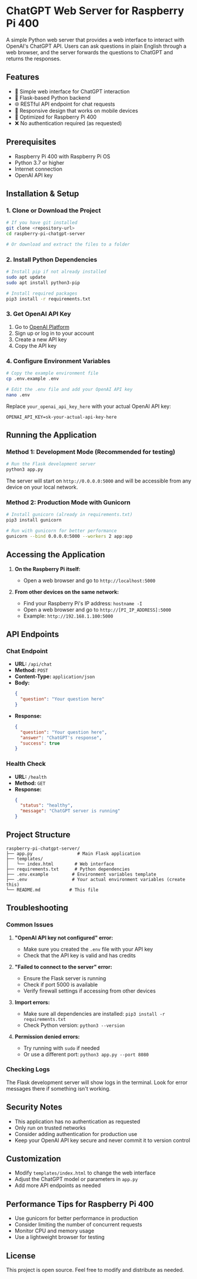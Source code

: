 # ChatGPT Web Server for Raspberry Pi 400

A simple Python web server that provides a web interface to interact with OpenAI's ChatGPT API. Users can ask questions in plain English through a web browser, and the server forwards the questions to ChatGPT and returns the responses.

## Features

- 🤖 Simple web interface for ChatGPT interaction
- 🚀 Flask-based Python backend
- 🌐 RESTful API endpoint for chat requests
- 📱 Responsive design that works on mobile devices
- 🍓 Optimized for Raspberry Pi 400
- ❌ No authentication required (as requested)

## Prerequisites

- Raspberry Pi 400 with Raspberry Pi OS
- Python 3.7 or higher
- Internet connection
- OpenAI API key

## Installation & Setup

### 1. Clone or Download the Project

```bash
# If you have git installed
git clone <repository-url>
cd raspberry-pi-chatgpt-server

# Or download and extract the files to a folder
```

### 2. Install Python Dependencies

```bash
# Install pip if not already installed
sudo apt update
sudo apt install python3-pip

# Install required packages
pip3 install -r requirements.txt
```

### 3. Get OpenAI API Key

1. Go to [OpenAI Platform](https://platform.openai.com/api-keys)
2. Sign up or log in to your account
3. Create a new API key
4. Copy the API key

### 4. Configure Environment Variables

```bash
# Copy the example environment file
cp .env.example .env

# Edit the .env file and add your OpenAI API key
nano .env
```

Replace `your_openai_api_key_here` with your actual OpenAI API key:
```
OPENAI_API_KEY=sk-your-actual-api-key-here
```

## Running the Application

### Method 1: Development Mode (Recommended for testing)

```bash
# Run the Flask development server
python3 app.py
```

The server will start on `http://0.0.0.0:5000` and will be accessible from any device on your local network.

### Method 2: Production Mode with Gunicorn

```bash
# Install gunicorn (already in requirements.txt)
pip3 install gunicorn

# Run with gunicorn for better performance
gunicorn --bind 0.0.0.0:5000 --workers 2 app:app
```

## Accessing the Application

1. **On the Raspberry Pi itself:**
   - Open a web browser and go to `http://localhost:5000`

2. **From other devices on the same network:**
   - Find your Raspberry Pi's IP address: `hostname -I`
   - Open a web browser and go to `http://[PI_IP_ADDRESS]:5000`
   - Example: `http://192.168.1.100:5000`

## API Endpoints

### Chat Endpoint
- **URL:** `/api/chat`
- **Method:** `POST`
- **Content-Type:** `application/json`
- **Body:**
  ```json
  {
    "question": "Your question here"
  }
  ```
- **Response:**
  ```json
  {
    "question": "Your question here",
    "answer": "ChatGPT's response",
    "success": true
  }
  ```

### Health Check
- **URL:** `/health`
- **Method:** `GET`
- **Response:**
  ```json
  {
    "status": "healthy",
    "message": "ChatGPT server is running"
  }
  ```

## Project Structure

```
raspberry-pi-chatgpt-server/
├── app.py                 # Main Flask application
├── templates/
│   └── index.html        # Web interface
├── requirements.txt      # Python dependencies
├── .env.example         # Environment variables template
├── .env                 # Your actual environment variables (create this)
└── README.md           # This file
```

## Troubleshooting

### Common Issues

1. **"OpenAI API key not configured" error:**
   - Make sure you created the `.env` file with your API key
   - Check that the API key is valid and has credits

2. **"Failed to connect to the server" error:**
   - Ensure the Flask server is running
   - Check if port 5000 is available
   - Verify firewall settings if accessing from other devices

3. **Import errors:**
   - Make sure all dependencies are installed: `pip3 install -r requirements.txt`
   - Check Python version: `python3 --version`

4. **Permission denied errors:**
   - Try running with `sudo` if needed
   - Or use a different port: `python3 app.py --port 8080`

### Checking Logs

The Flask development server will show logs in the terminal. Look for error messages there if something isn't working.

## Security Notes

- This application has no authentication as requested
- Only run on trusted networks
- Consider adding authentication for production use
- Keep your OpenAI API key secure and never commit it to version control

## Customization

- Modify `templates/index.html` to change the web interface
- Adjust the ChatGPT model or parameters in `app.py`
- Add more API endpoints as needed

## Performance Tips for Raspberry Pi 400

- Use gunicorn for better performance in production
- Consider limiting the number of concurrent requests
- Monitor CPU and memory usage
- Use a lightweight browser for testing

## License

This project is open source. Feel free to modify and distribute as needed.
